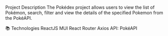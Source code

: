 Project Description
The Pokédex project allows users to view the list of Pokémon, search, filter and view the details of the specified Pokemon from the PokéAPI.

📚 Technologies
ReactJS
MUI
React Router
Axios
API: PokéAPI
